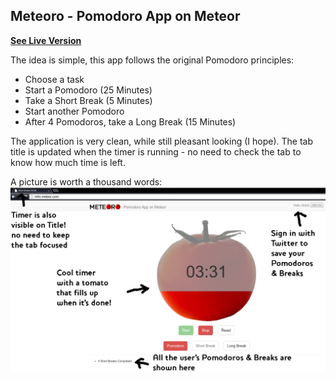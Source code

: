 Meteoro - Pomodoro App on Meteor
--------------------------------

**[See Live Version](http://mtro.meteor.com/)**

The idea is simple, this app follows the original Pomodoro principles:

 - Choose a task
 - Start a Pomodoro (25 Minutes)
 - Take a Short Break (5 Minutes)
 - Start another Pomodoro
 - After 4 Pomodoros, take a Long Break (15 Minutes)

The application is very clean, while still pleasant looking (I hope).
The tab title is updated when the timer is running - no need to check the tab to know how much time is left.

A picture is worth a thousand words:
![Meteoro Info](https://raw.githubusercontent.com/AZdv/meteoro/master/info.png)

